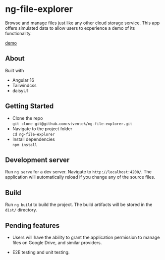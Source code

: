 # ng-file-explorer

Browse and manage files just like any other cloud storage service. This app offers simulated data to allow users to experience a demo of its functionality.

[demo](https://ng-file-explorer.vercel.app/)

## About

Built with 
- Angular 16
- Tailwindcss
- daisyUI

## Getting Started

- Clone the repo  
`git clone git@github.com:stventek/ng-file-explorer.git`  
- Navigate to the project folder  
`cd ng-file-explorer`  
- Install dependencies  
`npm install`

## Development server

Run `ng serve` for a dev server. Navigate to `http://localhost:4200/`. The application will automatically reload if you change any of the source files.

## Build

Run `ng build` to build the project. The build artifacts will be stored in the `dist/` directory.

## Pending features

- Users will have the ability to grant the application permission to manage files on Google Drive, and similar providers.

- E2E testing and unit testing.
